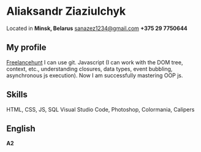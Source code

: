 # Aliaksandr Ziaziulchyk
Located in **Minsk, Belarus**
[sanazez1234@gmail.com](sanazez1234@gmail.com)
**+375 29 7750644**
## My profile
[Freelancehunt]( https://freelancehunt.com/freelancer/zezal.html)
I can use git. Javascript (I can work with the DOM tree, context, etc., understanding closures, data types, event bubbling, asynchronous js execution). Now I am successfully mastering OOP js.
## Skills
HTML, CSS, JS, SQL
Visual Studio Code, Photoshop, Colormania, Calipers
## English
**A2**
